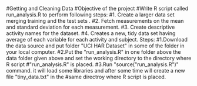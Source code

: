 #Getting and Cleaning Data
#Objective of the project
#Write R script called run_analysis.R to perform following steps:
#1. Create a larger data set merging training and the test sets .
#2. Fetch measurements on the mean and standard deviation for each measurement.
#3. Create descriptive activity names for the dataset.
#4. Creates a new, tidy data set having average of each variable for each activity and subject.
Steps:
#1.Download the data source and put folder "UCI HAR Dataset" in some of the folder in your local computer.
#2.Put the "run_analysis.R" in one folder above the data folder given above and set the working directory to the directory where R script #"run_analysis.R" is placed.
#3.Run "source("run_analysis.R")" command. it will load some libraries and after some time will create a new file "tiny_data.txt" in the #same directroy where R script is placed.
